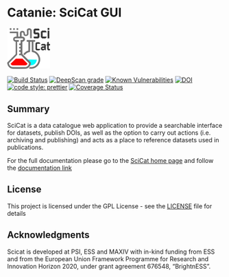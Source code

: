 # Catanie: SciCat GUI



<img src="https://github.com/SciCatProject/catanie/blob/develop/src/assets/images/site-logo.png" alt="sci-cat-logo" width="100">



[![Build Status](https://travis-ci.org/SciCatProject/catanie.svg?branch=develop)](https://travis-ci.org/SciCatProject/catanie)
[![DeepScan grade](https://deepscan.io/api/projects/887/branches/19862/badge/grade.svg)](https://deepscan.io/dashboard#view=project&pid=887&bid=19862)
[![Known Vulnerabilities](https://snyk.io/test/github/SciCatProject/catanie/develop/badge.svg?targetFile=package.json)](https://snyk.io/test/github/SciCatProject/catanie/develop?targetFile=package.json)
[![DOI](https://zenodo.org/badge/106383330.svg)](https://zenodo.org/badge/latestdoi/106383330)
[![code style: prettier](https://img.shields.io/badge/code_style-prettier-ff69b4.svg?style=flat-square)](https://github.com/prettier/prettier)
[![Coverage Status](https://coveralls.io/repos/github/SciCatProject/catanie/badge.svg?branch=develop)](https://coveralls.io/github/SciCatProject/catanie?branch=develop)

## Summary

SciCat is a data catalogue web application to provide a searchable interface for datasets, publish DOIs, 
as well as the option to carry out actions (i.e. archiving and publishing) and acts as a place to reference datasets used in publications.

For the full documentation please go to the [SciCat home page](https://scicatproject.github.io/) and follow the [documentation link](https://scicatproject.github.io/documentation)

## License

This project is licensed under the GPL License - see the [LICENSE](LICENSE) file for details

## Acknowledgments

Scicat is developed at PSI, ESS and MAXIV with in-kind funding from ESS and from the European Union Framework Programme for Research and Innovation Horizon 2020, under grant agreement 676548, “BrightnESS”.

